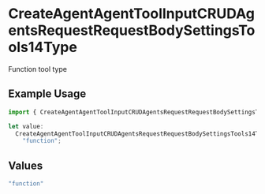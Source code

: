 # CreateAgentAgentToolInputCRUDAgentsRequestRequestBodySettingsTools14Type

Function tool type

## Example Usage

```typescript
import { CreateAgentAgentToolInputCRUDAgentsRequestRequestBodySettingsTools14Type } from "@orq-ai/node/models/operations";

let value:
  CreateAgentAgentToolInputCRUDAgentsRequestRequestBodySettingsTools14Type =
    "function";
```

## Values

```typescript
"function"
```